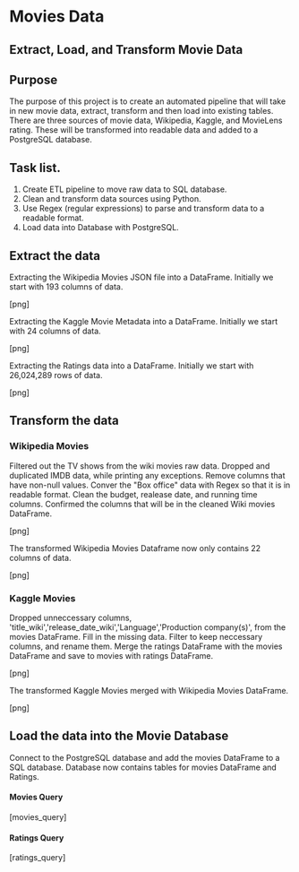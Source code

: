 # Movies Data
## Extract, Load, and Transform Movie Data

## Purpose
The purpose of this project is to create an automated pipeline that will take in new movie data, extract, transform and then load into existing tables. There are three sources of movie data, Wikipedia, Kaggle, and MovieLens rating. These will be transformed into readable data and added to a PostgreSQL database.

## Task list.
1. Create ETL pipeline to move raw data to SQL database.
2. Clean and transform data sources using Python.
3. Use Regex (regular expressions) to parse and transform data to a readable format.
4. Load data into Database with PostgreSQL.

## Extract the data
Extracting the Wikipedia Movies JSON file into a DataFrame. Initially we start with 193 columns of data.

[png]

Extracting the Kaggle Movie Metadata into a DataFrame. Initially we start with 24 columns of data.

[png]

Extracting the Ratings data into a DataFrame. Initially we start with 26,024,289 rows of data.

[png]

## Transform the data

### Wikipedia Movies
 Filtered out the TV shows from the wiki movies raw data. Dropped and duplicated IMDB data, while printing any exceptions. Remove columns that have non-null values. Conver the "Box office" data with Regex so that it is in readable format. Clean the budget, realease date, and running time columns. Confirmed the columns that will be in the cleaned Wiki movies DataFrame.

 [png]

 The transformed Wikipedia Movies Dataframe now only contains 22 columns of data.

 [png]

### Kaggle Movies 
Dropped unneccessary columns, 'title_wiki','release_date_wiki','Language','Production company(s)', from the movies DataFrame. Fill in the missing data. Filter to keep neccessary columns, and rename them. Merge the ratings DataFrame with the movies DataFrame and save to movies with ratings DataFrame.

[png]

The transformed Kaggle Movies merged with Wikipedia Movies DataFrame.

[png]

## Load the data into the Movie Database
Connect to the PostgreSQL database and add the movies DataFrame to a SQL database. Database now contains tables for movies DataFrame and Ratings.
#### Movies Query
[movies_query] 

#### Ratings Query
[ratings_query]